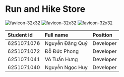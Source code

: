 # Run and Hike Store </br>

![favicon-32x32](https://user-images.githubusercontent.com/81676022/207278926-27976e18-2503-4e3d-b291-ec1a21f7786f.png) 
![favicon-32x32](https://user-images.githubusercontent.com/81676022/207280454-1c57dd4b-9cd8-43f8-9ed9-4a4ec6f7122b.png)
![favicon-32x32](https://user-images.githubusercontent.com/81676022/207280498-ae081f65-d4b4-4d3a-a610-b552078e2d05.png)

| Student id | Full name       | Position  |
| :--------- | :-------------- | :-------- |
| 6251071076 | Nguyễn Đăng Quý | Developer |
| 6251071072 | Đỗ Đức Phong    | Developer |
| 6251071041 | Võ Tuấn Hưng    | Developer |
| 6251071040 | Nguyễn Ngọc Huy | Developer |

